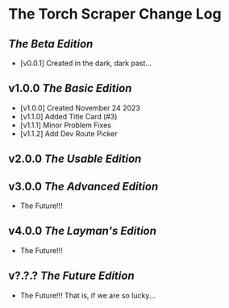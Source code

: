 # The Torch Scraper Change Log

## *The Beta Edition*

- [v0.0.1] Created in the dark, dark past...

## v1.0.0 *The Basic Edition*

- [v1.0.0] Created November 24 2023
- [v1.1.0] Added Title Card (#3)
- [v1.1.1] Minor Problem Fixes
- [v1.1.2] Add Dev Route Picker

## v2.0.0 *The Usable Edition*

## v3.0.0 *The Advanced Edition*

- The Future!!!

## v4.0.0 *The Layman's Edition*

- The Future!!!

## v?.?.? *The Future Edition*

- The Future!!! That is, if we are so lucky...